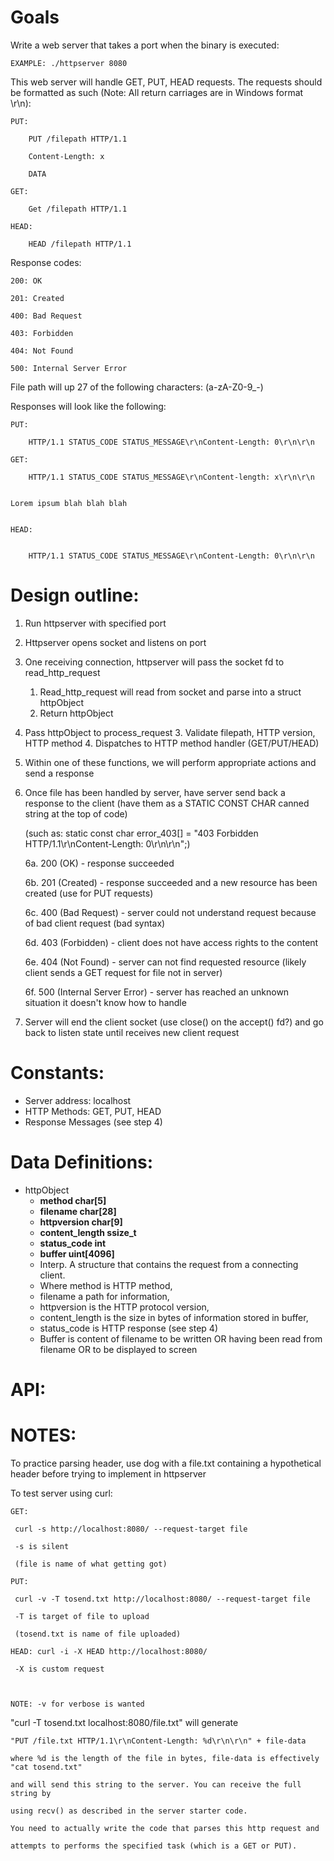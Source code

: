 # Goals

Write a web server that takes a port when the binary is executed:

    EXAMPLE: ./httpserver 8080

This web server will handle GET, PUT, HEAD requests. The requests should be formatted as such (Note: All return carriages are in Windows format \r\n):

    PUT: 

        PUT /filepath HTTP/1.1

        Content-Length: x

        DATA

    GET:

        Get /filepath HTTP/1.1

    HEAD:

        HEAD /filepath HTTP/1.1

Response codes:

    200: OK

    201: Created

    400: Bad Request

    403: Forbidden

    404: Not Found

    500: Internal Server Error

File path will up 27 of the following characters: (a-zA-Z0-9_-)

Responses will look like the following:

    PUT:

        HTTP/1.1 STATUS_CODE STATUS_MESSAGE\r\nContent-Length: 0\r\n\r\n

    GET:

        HTTP/1.1 STATUS_CODE STATUS_MESSAGE\r\nContent-length: x\r\n\r\n


    Lorem ipsum blah blah blah


    HEAD:


        HTTP/1.1 STATUS_CODE STATUS_MESSAGE\r\nContent-Length: 0\r\n\r\n


# Design outline:



1. Run httpserver with specified port
2. Httpserver opens socket and listens on port
3. One receiving connection, httpserver will pass the socket fd to read_http_request
    1. Read_http_request will read from socket and parse into a struct httpObject
    2. Return httpObject
4. Pass httpObject to process_request
    3. Validate filepath, HTTP version, HTTP method
    4. Dispatches to HTTP method handler (GET/PUT/HEAD)
5. Within one of these functions, we will perform appropriate actions and send a response
6. Once file has been handled by server, have server send back a response to the client (have them as a STATIC CONST CHAR canned string at the top of code)

    (such as: static const char error_403[] = "403 Forbidden HTTP/1.1\r\nContent-Length: 0\r\n\r\n";)

    6a. 200 (OK) - response succeeded

    6b. 201 (Created) - response succeeded and a new resource has been created (use for PUT requests)

    6c. 400 (Bad Request) - server could not understand request because of bad client request (bad syntax)

    6d. 403 (Forbidden) - client does not have access rights to the content

    6e. 404 (Not Found) - server can not find requested resource (likely client sends a GET request for file not in server)

    6f. 500 (Internal Server Error) - server has reached an unknown situation it doesn't know how to handle

7. Server will end the client socket (use close() on the accept() fd?) and go back to listen state until receives new client request


# Constants:



*   Server address: localhost
*   HTTP Methods: GET, PUT, HEAD
*   Response Messages (see step 4)


# Data Definitions:



*   httpObject
    *   **method char[5]**
    *   **filename char[28]**
    *   **httpversion char[9]**
    *   **content_length ssize_t**
    *   **status_code int**
    *   **buffer uint[4096]**
    *   Interp. A structure that contains the request from a connecting client.
    *   Where method is HTTP method, 
    *   filename a path for information, 
    *   httpversion is the HTTP protocol version, 
    *   content_length is the size in bytes of information stored in buffer, 
    *   status_code is HTTP response (see step 4)
    *   Buffer is content of filename to be written OR having been read from filename OR to be displayed to screen


# API:


# NOTES:

To practice parsing header, use dog with a file.txt containing a hypothetical header before trying to implement in httpserver

To test server using curl:

    GET:

     curl -s http://localhost:8080/ --request-target file

     -s is silent

     (file is name of what getting got)

    PUT:

     curl -v -T tosend.txt http://localhost:8080/ --request-target file

     -T is target of file to upload

     (tosend.txt is name of file uploaded)

    HEAD: curl -i -X HEAD http://localhost:8080/

     -X is custom request

     

    NOTE: -v for verbose is wanted

         

"curl -T tosend.txt localhost:8080/file.txt" will generate

    "PUT /file.txt HTTP/1.1\r\nContent-Length: %d\r\n\r\n" + file-data

    where %d is the length of the file in bytes, file-data is effectively "cat tosend.txt"

    and will send this string to the server. You can receive the full string by

    using recv() as described in the server starter code.

    You need to actually write the code that parses this http request and

    attempts to performs the specified task (which is a GET or PUT).

